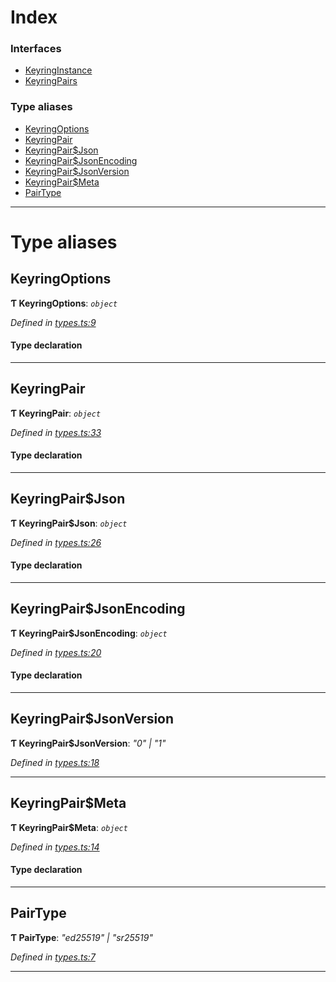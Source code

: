 

# Index

### Interfaces

* [KeyringInstance](../interfaces/_types_.keyringinstance.md)
* [KeyringPairs](../interfaces/_types_.keyringpairs.md)

### Type aliases

* [KeyringOptions](_types_.md#keyringoptions)
* [KeyringPair](_types_.md#keyringpair)
* [KeyringPair$Json](_types_.md#keyringpair_json)
* [KeyringPair$JsonEncoding](_types_.md#keyringpair_jsonencoding)
* [KeyringPair$JsonVersion](_types_.md#keyringpair_jsonversion)
* [KeyringPair$Meta](_types_.md#keyringpair_meta)
* [PairType](_types_.md#pairtype)

---

# Type aliases

<a id="keyringoptions"></a>

##  KeyringOptions

**Ƭ KeyringOptions**: *`object`*

*Defined in [types.ts:9](https://github.com/polkadot-js/common/blob/1e6eb2c/packages/keyring/src/types.ts#L9)*

#### Type declaration

___
<a id="keyringpair"></a>

##  KeyringPair

**Ƭ KeyringPair**: *`object`*

*Defined in [types.ts:33](https://github.com/polkadot-js/common/blob/1e6eb2c/packages/keyring/src/types.ts#L33)*

#### Type declaration

___
<a id="keyringpair_json"></a>

##  KeyringPair$Json

**Ƭ KeyringPair$Json**: *`object`*

*Defined in [types.ts:26](https://github.com/polkadot-js/common/blob/1e6eb2c/packages/keyring/src/types.ts#L26)*

#### Type declaration

___
<a id="keyringpair_jsonencoding"></a>

##  KeyringPair$JsonEncoding

**Ƭ KeyringPair$JsonEncoding**: *`object`*

*Defined in [types.ts:20](https://github.com/polkadot-js/common/blob/1e6eb2c/packages/keyring/src/types.ts#L20)*

#### Type declaration

___
<a id="keyringpair_jsonversion"></a>

##  KeyringPair$JsonVersion

**Ƭ KeyringPair$JsonVersion**: *"0" | "1"*

*Defined in [types.ts:18](https://github.com/polkadot-js/common/blob/1e6eb2c/packages/keyring/src/types.ts#L18)*

___
<a id="keyringpair_meta"></a>

##  KeyringPair$Meta

**Ƭ KeyringPair$Meta**: *`object`*

*Defined in [types.ts:14](https://github.com/polkadot-js/common/blob/1e6eb2c/packages/keyring/src/types.ts#L14)*

#### Type declaration

[index: `string`]: `any`

___
<a id="pairtype"></a>

##  PairType

**Ƭ PairType**: *"ed25519" | "sr25519"*

*Defined in [types.ts:7](https://github.com/polkadot-js/common/blob/1e6eb2c/packages/keyring/src/types.ts#L7)*

___

